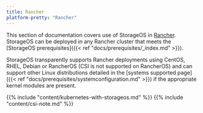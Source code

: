 ```yaml
---
title: Rancher
platform-pretty: "Rancher"
---
```


This section of documentation covers use of StorageOS in
[Rancher](https://www.rancher.com/). StorageOS can be deployed in any Rancher cluster
that meets the [StorageOS prerequisites]({{< ref
"docs/prerequisites/_index.md" >}}).

StorageOS transparently supports Rancher deployments using CentOS, RHEL, Debian
or RancherOS (CSI is not supported on RancherOS) and can support other
Linux distributions detailed in the [systems supported page]({{< ref
"docs/prerequisites/systemconfiguration.md" >}}) if the appropriate kernel
modules are present.

{{% include "content/kubernetes-with-storageos.md" %}}
{{% include "content/csi-note.md" %}}

